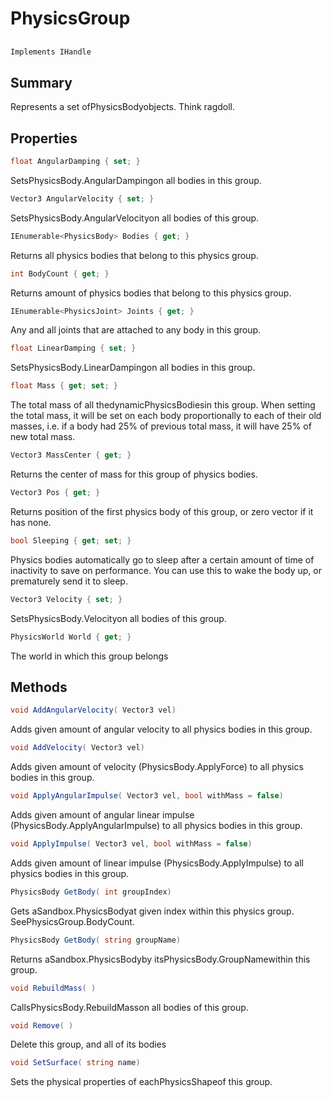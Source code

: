 # PhysicsGroup

## 
```c#
Implements IHandle
```

## Summary

Represents a set ofPhysicsBodyobjects. Think ragdoll.
## Properties

```c#
float AngularDamping { set; } 
```
SetsPhysicsBody.AngularDampingon all bodies in this group.
```c#
Vector3 AngularVelocity { set; } 
```
SetsPhysicsBody.AngularVelocityon all bodies of this group.
```c#
IEnumerable<PhysicsBody> Bodies { get; } 
```
Returns all physics bodies that belong to this physics group.
```c#
int BodyCount { get; } 
```
Returns amount of physics bodies that belong to this physics group.
```c#
IEnumerable<PhysicsJoint> Joints { get; } 
```
Any and all joints that are attached to any body in this group.
```c#
float LinearDamping { set; } 
```
SetsPhysicsBody.LinearDampingon all bodies in this group.
```c#
float Mass { get; set; } 
```
The total mass of all thedynamicPhysicsBodiesin this group.
When setting the total mass, it will be set on each body proportionally to each of their old masses,
i.e. if a body had 25% of previous total mass, it will have 25% of new total mass.
```c#
Vector3 MassCenter { get; } 
```
Returns the center of mass for this group of physics bodies.
```c#
Vector3 Pos { get; } 
```
Returns position of the first physics body of this group, or zero vector if it has none.
```c#
bool Sleeping { get; set; } 
```
Physics bodies automatically go to sleep after a certain amount of time of inactivity to save on performance.
You can use this to wake the body up, or prematurely send it to sleep.
```c#
Vector3 Velocity { set; } 
```
SetsPhysicsBody.Velocityon all bodies of this group.
```c#
PhysicsWorld World { get; } 
```
The world in which this group belongs
## Methods

```c#
void AddAngularVelocity( Vector3 vel) 
```
Adds given amount of angular velocity to all physics bodies in this group.
```c#
void AddVelocity( Vector3 vel) 
```
Adds given amount of velocity (PhysicsBody.ApplyForce) to all physics bodies in this group.
```c#
void ApplyAngularImpulse( Vector3 vel, bool withMass = false) 
```
Adds given amount of angular linear impulse (PhysicsBody.ApplyAngularImpulse) to all physics bodies in this group.
```c#
void ApplyImpulse( Vector3 vel, bool withMass = false) 
```
Adds given amount of linear impulse (PhysicsBody.ApplyImpulse) to all physics bodies in this group.
```c#
PhysicsBody GetBody( int groupIndex) 
```
Gets aSandbox.PhysicsBodyat given index within this physics group. SeePhysicsGroup.BodyCount.
```c#
PhysicsBody GetBody( string groupName) 
```
Returns aSandbox.PhysicsBodyby itsPhysicsBody.GroupNamewithin this group.
```c#
void RebuildMass( ) 
```
CallsPhysicsBody.RebuildMasson all bodies of this group.
```c#
void Remove( ) 
```
Delete this group, and all of its bodies
```c#
void SetSurface( string name) 
```
Sets the physical properties of eachPhysicsShapeof this group.
